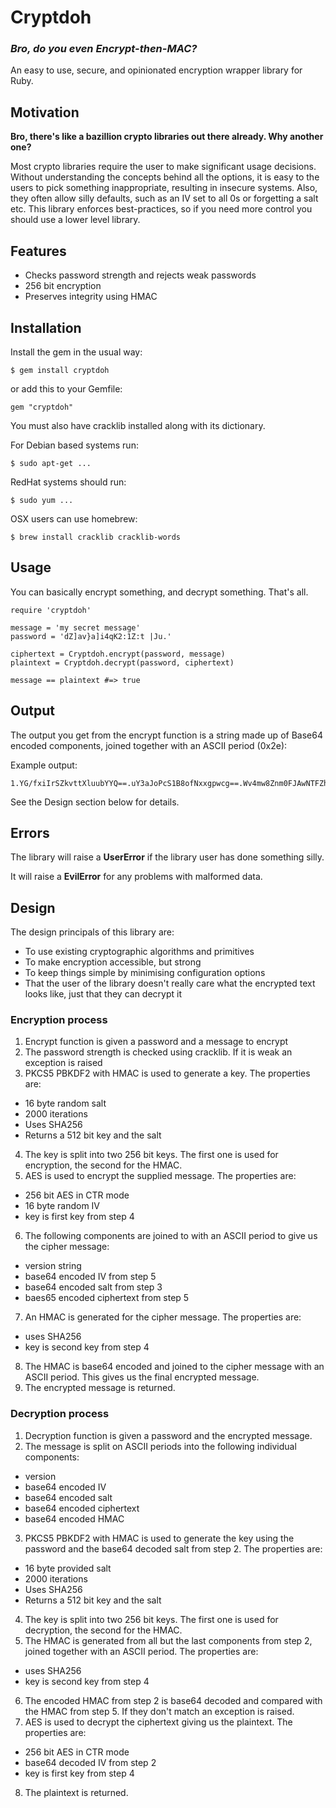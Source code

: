 # Cryptdoh

### *Bro, do you even Encrypt-then-MAC?*

An easy to use, secure, and opinionated encryption wrapper library for Ruby.

## Motivation

**Bro, there's like a bazillion crypto libraries out there already. Why another one?**

Most crypto libraries require the user to make significant usage decisions. Without understanding the concepts behind all the options, it is easy to the users to pick something inappropriate, resulting in insecure systems. Also, they often allow silly defaults, such as an IV set to all 0s or forgetting a salt etc. This library enforces best-practices, so if you need more control you should use a lower level library.

## Features

* Checks password strength and rejects weak passwords
* 256 bit encryption
* Preserves integrity using HMAC

## Installation

Install the gem in the usual way:

    $ gem install cryptdoh

or add this to your Gemfile:

    gem "cryptdoh"

You must also have cracklib installed along with its dictionary.

For Debian based systems run:

    $ sudo apt-get ...

RedHat systems should run:

    $ sudo yum ...

OSX users can use homebrew:

    $ brew install cracklib cracklib-words

## Usage

You can basically encrypt something, and decrypt something. That's all.

    require 'cryptdoh'

    message = 'my secret message'
    password = 'dZ]av}a]i4qK2:1Z:t |Ju.'

    ciphertext = Cryptdoh.encrypt(password, message)
    plaintext = Cryptdoh.decrypt(password, ciphertext)

    message == plaintext #=> true

## Output

The output you get from the encrypt function is a string made up of Base64 encoded components, joined together with an ASCII period (0x2e):

Example output:

    1.YG/fxiIrSZkvttXluubYYQ==.uY3aJoPcS1B8ofNxxgpwcg==.Wv4mw8Znm0FJAwNTFZhZmRs=.xAVyf0rzeCqgtNuTDDBQ7xbmBafG+mGxyH7KhH/BIRo=

See the Design section below for details.

## Errors

The library will raise a **UserError** if the library user has done something silly.

It will raise a **EvilError** for any problems with malformed data.

## Design

The design principals of this library are:

* To use existing cryptographic algorithms and primitives
* To make encryption accessible, but strong
* To keep things simple by minimising configuration options
* That the user of the library doesn't really care what the encrypted text looks like, just that they can decrypt it

### Encryption process

1. Encrypt function is given a password and a message to encrypt
2. The password strength is checked using cracklib. If it is weak an exception is raised
3. PKCS5 PBKDF2 with HMAC is used to generate a key. The properties are:
  * 16 byte random salt
  * 2000 iterations
  * Uses SHA256
  * Returns a 512 bit key and the salt
4. The key is split into two 256 bit keys. The first one is used for encryption, the second for the HMAC.
5. AES is used to encrypt the supplied message. The properties are:
  * 256 bit AES in CTR mode
  * 16 byte random IV
  * key is first key from step 4
6. The following components are joined to with an ASCII period to give us the cipher message:
  * version string
  * base64 encoded IV from step 5
  * base64 encoded salt from step 3
  * baes65 encoded ciphertext from step 5
7. An HMAC is generated for the cipher message. The properties are:
  * uses SHA256
  * key is second key from step 4
8. The HMAC is base64 encoded and joined to the cipher message with an ASCII period. This gives us the final encrypted message.
9. The encrypted message is returned.

### Decryption process

1. Decryption function is given a password and the encrypted message.
2. The message is split on ASCII periods into the following individual components:
  * version
  * base64 encoded IV
  * base64 encoded salt
  * base64 encoded ciphertext
  * base64 encoded HMAC
3. PKCS5 PBKDF2 with HMAC is used to generate the key using the password and the base64 decoded salt from step 2. The properties are:
  * 16 byte provided salt
  * 2000 iterations
  * Uses SHA256
  * Returns a 512 bit key and the salt
4. The key is split into two 256 bit keys. The first one is used for decryption, the second for the HMAC.
5. The HMAC is generated from all but the last components from step 2, joined together with an ASCII period. The properties are:
  * uses SHA256
  * key is second key from step 4
6. The encoded HMAC from step 2 is base64 decoded and compared with the HMAC from step 5. If they don't match an exception is raised.
7. AES is used to decrypt the ciphertext giving us the plaintext. The properties are:
  * 256 bit AES in CTR mode
  * base64 decoded IV from step 2
  * key is first key from step 4
8. The plaintext is returned.
